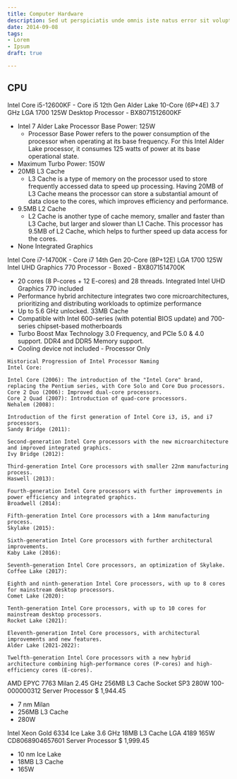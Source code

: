 ```yaml
---
title: Computer Hardware
description: Sed ut perspiciatis unde omnis iste natus error sit voluptatem
date: 2014-09-08
tags:
- Lorem
- Ipsum
draft: true

---
```


## CPU

Intel Core i5-12600KF - Core i5 12th Gen Alder Lake 10-Core (6P+4E) 3.7 GHz LGA 1700 125W Desktop Processor - BX8071512600KF

* Intel 7 Alder Lake Processor Base Power: 125W
    * Processor Base Power refers to the power consumption of the processor when operating at its base frequency. For this Intel Alder Lake processor, it consumes 125 watts of power at its base operational state.
* Maximum Turbo Power: 150W 
* 20MB L3 Cache 
    * L3 Cache is a type of memory on the processor used to store frequently accessed data to speed up processing. Having 20MB of L3 Cache means the processor can store a substantial amount of data close to the cores, which improves efficiency and performance.
* 9.5MB L2 Cache 
    * L2 Cache is another type of cache memory, smaller and faster than L3 Cache, but larger and slower than L1 Cache. This processor has 9.5MB of L2 Cache, which helps to further speed up data access for the cores.
* None Integrated Graphics

Intel Core i7-14700K - Core i7 14th Gen 20-Core (8P+12E) LGA 1700 125W Intel UHD Graphics 770 Processor - Boxed - BX8071514700K

* 20 cores (8 P-cores + 12 E-cores) and 28 threads. Integrated Intel UHD Graphics 770 included
* Performance hybrid architecture integrates two core microarchitectures, prioritizing and distributing workloads to optimize performance
* Up to 5.6 GHz unlocked. 33MB Cache
* Compatible with Intel 600-series (with potential BIOS update) and 700-series chipset-based motherboards
* Turbo Boost Max Technology 3.0 Frequency, and PCIe 5.0 & 4.0 support. DDR4 and DDR5 Memory support.
* Cooling device not included - Processor Only

```
Historical Progression of Intel Processor Naming
Intel Core:

Intel Core (2006): The introduction of the "Intel Core" brand, replacing the Pentium series, with Core Solo and Core Duo processors.
Core 2 Duo (2006): Improved dual-core processors.
Core 2 Quad (2007): Introduction of quad-core processors.
Nehalem (2008):

Introduction of the first generation of Intel Core i3, i5, and i7 processors.
Sandy Bridge (2011):

Second-generation Intel Core processors with the new microarchitecture and improved integrated graphics.
Ivy Bridge (2012):

Third-generation Intel Core processors with smaller 22nm manufacturing process.
Haswell (2013):

Fourth-generation Intel Core processors with further improvements in power efficiency and integrated graphics.
Broadwell (2014):

Fifth-generation Intel Core processors with a 14nm manufacturing process.
Skylake (2015):

Sixth-generation Intel Core processors with further architectural improvements.
Kaby Lake (2016):

Seventh-generation Intel Core processors, an optimization of Skylake.
Coffee Lake (2017):

Eighth and ninth-generation Intel Core processors, with up to 8 cores for mainstream desktop processors.
Comet Lake (2020):

Tenth-generation Intel Core processors, with up to 10 cores for mainstream desktop processors.
Rocket Lake (2021):

Eleventh-generation Intel Core processors, with architectural improvements and new features.
Alder Lake (2021-2022):

Twelfth-generation Intel Core processors with a new hybrid architecture combining high-performance cores (P-cores) and high-efficiency cores (E-cores).
```


AMD EPYC 7763 Milan 2.45 GHz 256MB L3 Cache Socket SP3 280W 100-000000312 Server Processor
$ 1,944.45
* 7 nm Milan 
* 256MB L3 Cache 
* 280W


Intel Xeon Gold 6334 Ice Lake 3.6 GHz 18MB L3 Cache LGA 4189 165W CD8068904657601 Server Processor
$ 1,999.45
* 10 nm Ice Lake 
* 18MB L3 Cache 
* 165W
